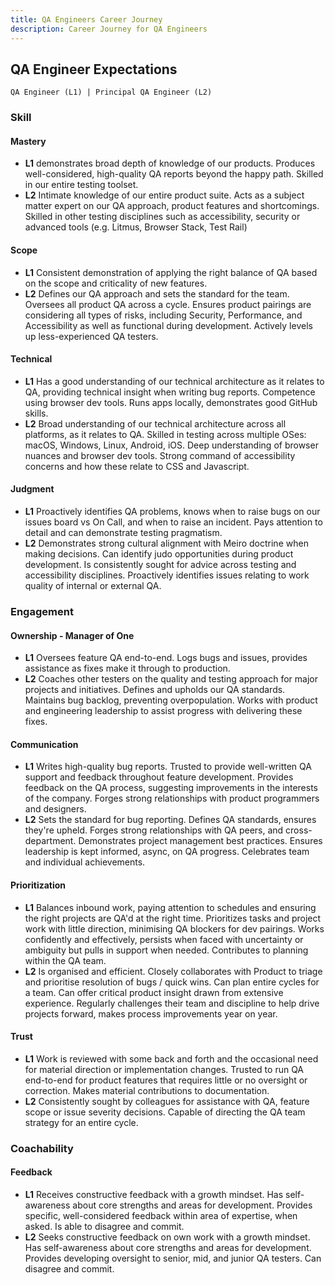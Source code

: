```yaml
---
title: QA Engineers Career Journey
description: Career Journey for QA Engineers
---
```


## QA Engineer Expectations

    QA Engineer (L1) | Principal QA Engineer (L2) 

### Skill
#### Mastery
* **L1** demonstrates broad depth of knowledge of our products. Produces well-considered, high-quality QA reports beyond the happy path. Skilled in our entire testing toolset. 
* **L2** Intimate knowledge of our entire product suite. Acts as a subject matter expert on our QA approach, product features and shortcomings. Skilled in other testing disciplines such as accessibility, security or advanced tools (e.g. Litmus, Browser Stack, Test Rail)
#### Scope
 * **L1** Consistent demonstration of applying the right balance of QA based on the scope and criticality of new features.  
 * **L2** Defines our QA approach and sets the standard for the team. Oversees all product QA across a cycle. Ensures product pairings are considering all types of risks, including Security, Performance, and Accessibility as well as functional during development. Actively levels up less-experienced QA testers.
#### Technical
* **L1** Has a good understanding of our technical architecture as it relates to QA, providing technical insight when writing bug reports. Competence using browser dev tools. Runs apps locally, demonstrates good GitHub skills. 
* **L2** Broad understanding of our technical architecture across all platforms, as it relates to QA. Skilled in testing across multiple OSes: macOS, Windows, Linux, Android, iOS. Deep understanding of browser nuances and browser dev tools. Strong command of accessibility concerns and how these relate to CSS and Javascript.
#### Judgment
* **L1** Proactively identifies QA problems, knows when to raise bugs on our issues board vs On Call, and when to raise an incident. Pays attention to detail and can demonstrate testing pragmatism. 
* **L2** Demonstrates strong cultural alignment with Meiro doctrine when making decisions. Can identify judo opportunities during product development. Is consistently sought for advice across testing and accessibility disciplines. Proactively identifies issues relating to work quality of internal or external QA.
### Engagement
#### Ownership - Manager of One
* **L1** Oversees feature QA end-to-end. Logs bugs and issues, provides assistance as fixes make it through to production. 
* **L2** Coaches other testers on the quality and testing approach for major projects and initiatives. Defines and upholds our QA standards. Maintains bug backlog, preventing overpopulation. Works with product and engineering leadership to assist progress with delivering these fixes.
#### Communication
* **L1** Writes high-quality bug reports. Trusted to provide well-written QA support and feedback throughout feature development. Provides feedback on the QA process, suggesting improvements in the interests of the company. Forges strong relationships with product programmers and designers. 
* **L2** Sets the standard for bug reporting. Defines QA standards, ensures they're upheld. Forges strong relationships with QA peers, and cross-department. Demonstrates project management best practices. Ensures leadership is kept informed, async, on QA progress. Celebrates team and individual achievements.
#### Prioritization
* **L1** Balances inbound work, paying attention to schedules and ensuring the right projects are QA'd at the right time. Prioritizes tasks and project work with little direction, minimising QA blockers for dev pairings. Works confidently and effectively, persists when faced with uncertainty or ambiguity but pulls in support when needed. Contributes to planning within the QA team. 
* **L2** Is organised and efficient. Closely collaborates with Product to triage and prioritise resolution of bugs / quick wins. Can plan entire cycles for a team. Can offer critical product insight drawn from extensive experience. Regularly challenges their team and discipline to help drive projects forward, makes process improvements year on year.
#### Trust
* **L1** Work is reviewed with some back and forth and the occasional need for material direction or implementation changes. Trusted to run QA end-to-end for product features that requires little or no oversight or correction. Makes material contributions to documentation. 
* **L2** Consistently sought by colleagues for assistance with QA, feature scope or issue severity decisions. Capable of directing the QA team strategy for an entire cycle. 
### Coachability
#### Feedback
* **L1** Receives constructive feedback with a growth mindset. Has self-awareness about core strengths and areas for development. Provides specific, well-considered feedback within area of expertise, when asked. Is able to disagree and commit. 
* **L2** Seeks constructive feedback on own work with a growth mindset. Has self-awareness about core strengths and areas for development. Provides developing oversight to senior, mid, and junior QA testers. Can disagree and commit. 
